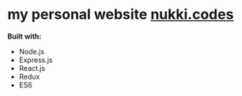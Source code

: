 # my personal website [nukki.codes](http://nukki.codes)

**Built with:**
* Node.js
* Express.js
* React.js 
* Redux
* ES6

